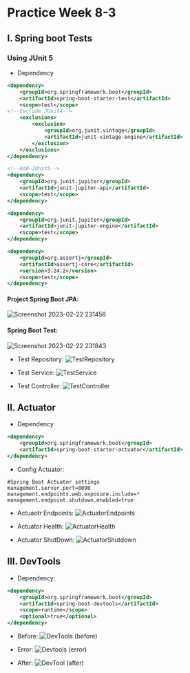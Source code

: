 # Practice Week 8-3

## I. Spring boot Tests

### Using JUnit 5

* Dependency

```xml
<dependency>
	<groupId>org.springframework.boot</groupId>
	<artifactId>spring-boot-starter-test</artifactId>
	<scope>test</scope>
<!--Exclude JUnit4-->  
	<exclusions>
		<exclusion>
			<groupId>org.junit.vintage</groupId>
			<artifactId>junit-vintage-engine</artifactId>
		</exclusion>
	</exclusions>
</dependency>

<!--Add JUnit5--> 
<dependency>
	<groupId>org.junit.jupiter</groupId>
	<artifactId>junit-jupiter-api</artifactId>
	<scope>test</scope>
</dependency>

<dependency>
	<groupId>org.junit.jupiter</groupId>
	<artifactId>junit-jupiter-engine</artifactId>
	<scope>test</scope>
</dependency>

<dependency>
	<groupId>org.assertj</groupId>
	<artifactId>assertj-core</artifactId>
	<version>3.24.2</version>
	<scope>test</scope>
</dependency>
```

#### Project Spring Boot JPA:
![Screenshot 2023-02-22 231456](https://user-images.githubusercontent.com/72399528/220687453-f9a2c823-9d8c-4adf-98a6-6ccc69557262.png)

#### Spring Boot Test:
![Screenshot 2023-02-22 231843](https://user-images.githubusercontent.com/72399528/220688689-acaed901-91d7-49b3-9c5e-f7a5d9d05294.png)

* Test Repository:
![TestRepository](https://user-images.githubusercontent.com/72399528/220689759-c874e3d9-98fa-4d53-a71e-424c42845025.png)

* Test Service:
![TestService](https://user-images.githubusercontent.com/72399528/220690019-8f21e37f-0d4a-49e1-b5f2-15286f8b44af.png)

* Test Controller:
![TestController](https://user-images.githubusercontent.com/72399528/220690070-fd2f98c0-b92d-4aa0-a823-589f91afd8b9.png)

## II. Actuator 

* Dependency

```xml
<dependency>
	<groupId>org.springframework.boot</groupId>
	<artifactId>spring-boot-starter-actuator</artifactId>
</dependency>
```

* Config Actuator:
```properties
#Spring Boot Actuator settings
management.server.port=8090
management.endpoints.web.exposure.include=*
management.endpoint.shutdown.enabled=true
```

* Actuaotr Endpoints:
![ActuatorEndpoints](https://user-images.githubusercontent.com/72399528/220692824-81b3207d-f917-4450-90e0-d068c5f782d5.png)

* Actuator Health:
![ActuatorHealth](https://user-images.githubusercontent.com/72399528/220692975-b0bff193-dd39-49b1-ac7a-c4dc6e6316d1.png)

* Actuator ShutDown:
![ActuatorShutdown](https://user-images.githubusercontent.com/72399528/220693286-cebaf88f-988a-4db6-9433-0e0862bcbcda.png)

## III. DevTools

* Dependency:
```xml
<dependency>
	<groupId>org.springframework.boot</groupId>
	<artifactId>spring-boot-devtools</artifactId>
	<scope>runtime</scope>
	<optional>true</optional>
</dependency>
```

* Before:
![DevTools (before)](https://user-images.githubusercontent.com/72399528/220694366-70efb2fe-fa03-4541-acdb-cf5d99615df7.png)

* Error:
![Devtools (error)](https://user-images.githubusercontent.com/72399528/220694593-603008a7-0d54-421d-b722-a0dc9e2f8ce4.png)

* After:
![DevTool (after)](https://user-images.githubusercontent.com/72399528/220694732-b2509dc2-11f2-4559-9b88-d348bd1aad40.png)



